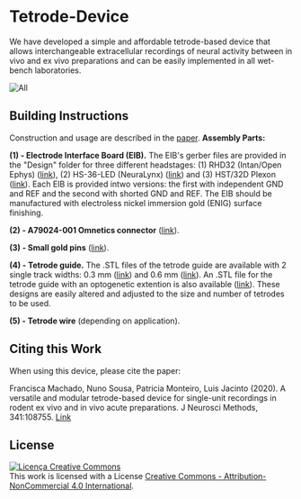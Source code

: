 # Tetrode-Device

We have developed a simple and affordable tetrode-based device that allows interchangeable extracellular recordings of neural activity between in vivo and ex vivo preparations and can be easily implemented in all wet-bench laboratories.

![All](https://user-images.githubusercontent.com/61021093/78145997-7bef8f80-7429-11ea-9744-76e705ccdfa7.png)

## Building Instructions
Construction and usage are described in the [paper](https://www.sciencedirect.com/science/article/pii/S0165027020301783).
**Assembly Parts:**

**(1) - Electrode Interface Board (EIB).** The EIB's gerber files are provided in the "Design" folder for three different headstages: (1) RHD32 (Intan/Open Ephys) ([link](https://github.com/franciscamachado/Tetrode-Device/tree/master/Designs/EIB/Eagle/OpenEphys)), (2) HS-36-LED (NeuraLynx) ([link](https://github.com/franciscamachado/Tetrode-Device/tree/master/Designs/EIB/Eagle/Neuralynx)) and (3) HST/32D Plexon ([link](https://github.com/franciscamachado/Tetrode-Device/tree/master/Designs/EIB/Eagle/Plexon)). Each EIB is provided intwo versions: the first with independent GND and REF and the second with shorted GND and REF. The EIB should be manufactured with electroless nickel immersion gold (ENIG) surface finishing.

**(2) - A79024-001 Omnetics connector** ([link](https://www.omnetics.com/products/neuro-connectors/nano-strip-connectors)). 

**(3) - Small gold pins** ([link](https://neuralynx.com/hardware/small-eib-pins)). 

**(4) - Tetrode guide.** The .STL files of the tetrode guide are available with 2 single track widths: 0.3 mm ([link](https://github.com/franciscamachado/Tetrode-Device/blob/master/Designs/Tetrode%20Guide/0.3mmTrack.stl)) and 0.6 mm ([link](https://github.com/franciscamachado/Tetrode-Device/blob/master/Designs/Tetrode%20Guide/0.6mmTrack.stl)). An .STL file for the tetrode guide with an optogenetic extention is also available ([link](https://github.com/franciscamachado/Tetrode-Device/tree/master/Designs/Tetrode%20Guide/Optogenetic%20Extension)). These designs are easily altered and adjusted to the size and number of tetrodes to be used.

**(5) - Tetrode wire** (depending on application).

## Citing this Work

When using this device, please cite the paper:

Francisca Machado, Nuno Sousa, Patricia Monteiro, Luis Jacinto (2020). A versatile and modular tetrode-based device for single-unit recordings in rodent ex vivo and in vivo acute preparations. J Neurosci Methods, 341:108755. [Link](https://www.sciencedirect.com/science/article/pii/S0165027020301783)

## License

<a rel="license" href="http://creativecommons.org/licenses/by-nc/4.0/"><img alt="Licença Creative Commons" style="border-width:0" src="https://i.creativecommons.org/l/by-nc/4.0/88x31.png" /></a><br />This work is licensed with a License <a rel="license" href="http://creativecommons.org/licenses/by-nc/4.0/">Creative Commons - Attribution-NonCommercial 4.0 International</a>.
